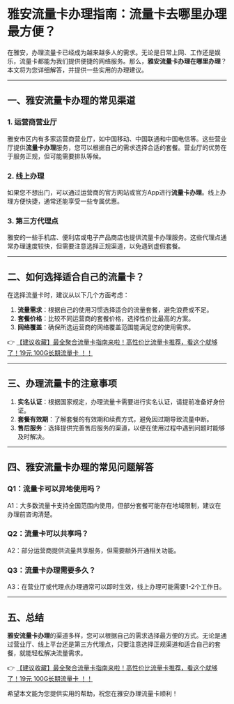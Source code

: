 # 雅安流量卡办理指南：流量卡去哪里办理最方便？

在雅安，办理流量卡已经成为越来越多人的需求。无论是日常上网、工作还是娱乐，流量卡都能为我们提供便捷的网络服务。那么，**雅安流量卡办理在哪里办理**？本文将为您详细解答，并提供一些实用的办理建议。

---

## 一、雅安流量卡办理的常见渠道

### 1. 运营商营业厅
雅安市区内有多家运营商营业厅，如中国移动、中国联通和中国电信等。这些营业厅提供**流量卡办理**服务，您可以根据自己的需求选择合适的套餐。营业厅的优势在于服务正规，但可能需要排队等候。

### 2. 线上办理
如果您不想出门，可以通过运营商的官方网站或官方App进行**流量卡办理**。线上办理方便快捷，通常还能享受一些专属优惠。

### 3. 第三方代理点
雅安的一些手机店、便利店或电子产品商店也提供流量卡办理服务。这些代理点通常办理速度较快，但需要注意选择正规渠道，以免遇到虚假套餐。

---

## 二、如何选择适合自己的流量卡？

在选择流量卡时，建议从以下几个方面考虑：

1. **流量需求**：根据自己的使用习惯选择适合的流量套餐，避免浪费或不足。
2. **套餐价格**：比较不同运营商的套餐价格，选择性价比最高的方案。
3. **网络覆盖**：确保所选运营商的网络覆盖范围能满足您的使用需求。

👉 [【建议收藏】最全聚合流量卡指南来啦！高性价比流量卡推荐，看这个就够了！19元 100G长期流量卡 ！！](https://bit.ly/Liuliangka)

---

## 三、办理流量卡的注意事项

1. **实名认证**：根据国家规定，办理流量卡需要进行实名认证，请提前准备好身份证。
2. **套餐有效期**：了解套餐的有效期和续费方式，避免因过期导致流量中断。
3. **售后服务**：选择提供完善售后服务的渠道，以便在使用过程中遇到问题时能够及时解决。

---

## 四、雅安流量卡办理的常见问题解答

### Q1：流量卡可以异地使用吗？
A1：大多数流量卡支持全国范围内使用，但部分套餐可能存在地域限制，建议在办理前咨询清楚。

### Q2：流量卡可以共享吗？
A2：部分运营商提供流量共享服务，但需要额外开通相关功能。

### Q3：流量卡办理需要多久？
A3：在营业厅或代理点办理通常可以即时生效，线上办理可能需要1-2个工作日。

---

## 五、总结

**雅安流量卡办理**的渠道多样，您可以根据自己的需求选择最方便的方式。无论是通过营业厅、线上平台还是第三方代理点，只要注意选择正规渠道和适合自己的套餐，就能轻松解决流量需求。

👉 [【建议收藏】最全聚合流量卡指南来啦！高性价比流量卡推荐，看这个就够了！19元 100G长期流量卡 ！！](https://bit.ly/Liuliangka)

希望本文能为您提供实用的帮助，祝您在雅安办理流量卡顺利！